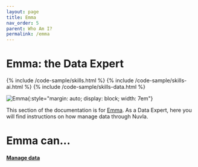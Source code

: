 ```yaml
---
layout: page
title: Emma
nav_order: 5
parent: Who Am I?
permalink: /emma
---
```



# Emma: the Data Expert

{% include /code-sample/skills.html %} {% include /code-sample/skills-ai.html %}  {% include /code-sample/skills-data.html %} 

![Emma](/docs/assets/emma.png){:style="margin: auto; display: block; width: 7em"}


This section of the documentation is for [Emma](/whoami#emma-the-data-expert). As a Data Expert, here you will find instructions on how manage data through Nuvla.


# Emma can...

#### [Manage data](/nuvla/advanced-usage/manage-data)
